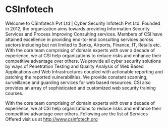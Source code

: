 # CSInfotech
Welcome to CSInfotech Pvt Ltd | Cyber Security Infotech Pvt Ltd. Founded in 2012, the organization aims towards providing Information Security Services and Process Improving Consulting services. Members of CSI have attained excellence in providing end-to-end consulting services across sectors including but not limited to Banks, Airports, Finance, IT, Retails etc. With the core team comprising of domain experts with over a decade of experience, we at CSI help organizations to reduce risks and enhance their competitive advantage over others. We provide all cyber security solutions by ways of Penetration Testing and Quality Analysis of Web Based Applications and Web Infrastructures coupled with actionable reporting and patching the reported vulnerabilities. We provide constant scanning, surveillance and guarding services for web based resources. CSI also provides an array of sophisticated and customized web security training courses.

With the core team comprising of domain experts with over a decade of experience, we at CSI help organizations to reduce risks and enhance their competitive advantage over others. Following are the list of Services Offered
visit us at http://www.csinfotech.org
